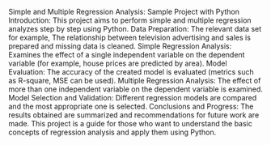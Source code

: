 Simple and Multiple Regression Analysis: Sample Project with Python
Introduction: This project aims to perform simple and multiple regression analyzes step by step using Python.
Data Preparation: The relevant data set for example, The relationship between television advertising and sales is prepared and missing data is cleaned.
Simple Regression Analysis: Examines the effect of a single independent variable on the dependent variable (for example, house prices are predicted by area).
Model Evaluation: The accuracy of the created model is evaluated (metrics such as R-square, MSE can be used).
Multiple Regression Analysis: The effect of more than one independent variable on the dependent variable is examined.
Model Selection and Validation: Different regression models are compared and the most appropriate one is selected.
Conclusions and Progress: The results obtained are summarized and recommendations for future work are made.
This project is a guide for those who want to understand the basic concepts of regression analysis and apply them using Python.
